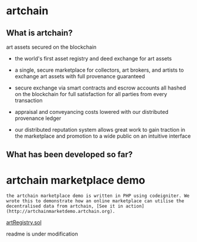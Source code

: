 # artchain

## What is artchain?

art assets secured on the blockchain

* the world's first asset registry and deed exchange for art assets
* a single, secure marketplace for collectors, art brokers, and artists to exchange art assets with full provenance guaranteed

* secure exchange via smart contracts and escrow accounts all hashed on the blockchain for full satisfaction for all parties from every transaction

* appraisal and conveyancing costs lowered with our distributed provenance ledger
* our distributed reputation system allows great work to gain traction in the marketplace and promotion to a wide public on an intuitive interface

## What has been developed so far?

# artchain marketplace demo
```
the artchain marketplace demo is written in PHP using codeigniter. We wrote this to demonstrate how an online marketplace can utilise the decentralised data from artchain, [See it in action](http://artchainmarketdemo.artchain.org).
```


[artRegistry.sol](https://github.com/artchain/artchain/blob/master/contract/artchain/artRegistry.sol)

  readme is under modification

